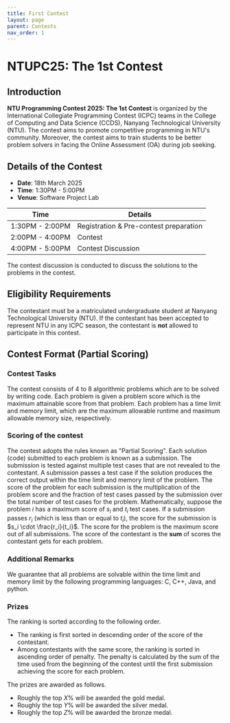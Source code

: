 ```yaml
---
title: First Contest
layout: page
parent: Contests
nav_order: 1
---
```


# NTUPC25: The 1st Contest

## Introduction

**NTU Programming Contest 2025: The 1st Contest** is organized by the International Collegiate Programming Contest (ICPC) teams in the College of Computing and Data Science (CCDS), Nanyang Technological University (NTU). The contest aims to promote competitive programming in NTU's community. Moreover, the contest aims to train students to be better problem solvers in facing the Online Assessment (OA) during job seeking.

## Details of the Contest

- **Date**: 18th March 2025
- **Time**: 1:30PM - 5:00PM
- **Venue**: Software Project Lab

| Time              | Details                               |
|------------------|--------------------------------------|
| 1:30PM - 2:00PM  | Registration & Pre-contest preparation |
| 2:00PM - 4:00PM  | Contest                              |
| 4:00PM - 5:00PM  | Contest Discussion                  |

The contest discussion is conducted to discuss the solutions to the problems in the contest.

## Eligibility Requirements

The contestant must be a matriculated undergraduate student at Nanyang Technological University (NTU). If the contestant has been accepted to represent NTU in any ICPC season, the contestant is **not** allowed to participate in this contest.

## Contest Format (Partial Scoring)

### Contest Tasks

The contest consists of 4 to 8 algorithmic problems which are to be solved by writing code. Each problem is given a problem score which is the maximum attainable score from that problem. Each problem has a time limit and memory limit, which are the maximum allowable runtime and maximum allowable memory size, respectively. 

### Scoring of the contest

The contest adopts the rules known as "Partial Scoring". Each solution (code) submitted to each problem is known as a submission. The submission is tested against multiple test cases that are not revealed to the contestant. A submission passes a test case if the solution produces the correct output within the time limit and memory limit of the problem. The score of the problem for each submission is the multiplication of the problem score and the fraction of test cases passed by the submission over the total number of test cases for the problem. Mathematically, suppose the problem $i$ has a maximum score of $s_i$ and $t_i$ test cases. If a submission passes $r_i$ (which is less than or equal to $t_i$), the score for the submission is $s_i \cdot \frac{r_i}{t_i}$. The score for the problem is the maximum score out of all submissions. The score of the contestant is the **sum** of scores the contestant gets for each problem.

### Additional Remarks

We guarantee that all problems are solvable within the time limit and memory limit by the following programming languages: C, C++, Java, and python.

### Prizes

The ranking is sorted according to the following order.

- The ranking is first sorted in descending order of the score of the contestant.
- Among contestants with the same score, the ranking is sorted in ascending order of penalty. The penalty is calculated by the sum of the time used from the beginning of the contest until the first submission achieving the score for each problem.

The prizes are awarded as follows.

- Roughly the top $X \%$ will be awarded the gold medal.
- Roughly the top $Y \%$ will be awarded the silver medal. 
- Roughly the top $Z \%$ will be awarded the bronze medal.

